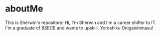 # aboutMe
This is Sherwin's repository!
Hi, I'm Sherwin and I'm a career shifter to IT.
I'm a graduate of BSECE and wants to upskill.
Yoroshiku Onigaishimasu!

